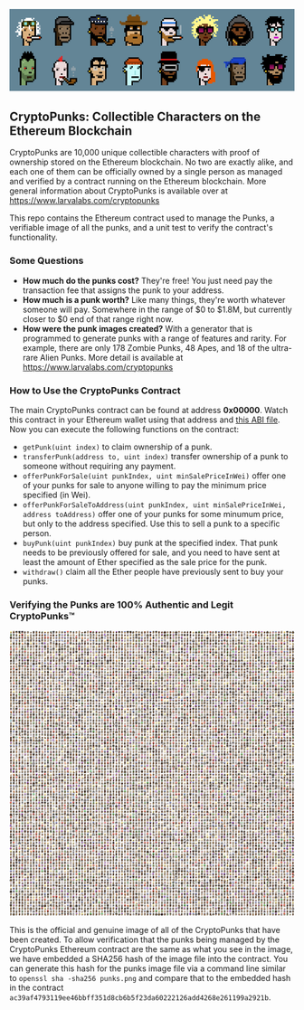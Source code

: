 ![CryptoPunks](/punk-variety.png)

## CryptoPunks: Collectible Characters on the Ethereum Blockchain

CryptoPunks are 10,000 unique collectible characters with proof of ownership stored on the Ethereum blockchain. No two are exactly alike, and each one of them can be officially owned by a single person as managed and verified by a contract running on the Ethereum blockchain. More general information about CryptoPunks is available over at https://www.larvalabs.com/cryptopunks

This repo contains the Ethereum contract used to manage the Punks, a verifiable image of all the punks, and a unit test to verify the contract's functionality.

### Some Questions

* **How much do the punks cost?** They're free! You just need pay the transaction fee that assigns the punk to your address.
* **How much is a punk worth?** Like many things, they're worth whatever someone will pay. Somewhere in the range of $0 to $1.8M, but currently closer to $0 end of that range right now.
* **How were the punk images created?** With a generator that is programmed to generate punks with a range of features and rarity. For example, there are only 178 Zombie Punks, 48 Apes, and 18 of the ultra-rare Alien Punks. More detail is available at https://www.larvalabs.com/cryptopunks

### How to Use the CryptoPunks Contract

The main CryptoPunks contract can be found at address **0x00000**. Watch this contract in your Ethereum wallet using that address and [this ABI file](). Now you can execute the following functions on the contract:

* ```getPunk(uint index)``` to claim ownership of a punk.
* ```transferPunk(address to, uint index)``` transfer ownership of a punk to someone without requiring any payment.
* ```offerPunkForSale(uint punkIndex, uint minSalePriceInWei)``` offer one of your punks for sale to anyone willing to pay the minimum price specified (in Wei).
* ```offerPunkForSaleToAddress(uint punkIndex, uint minSalePriceInWei, address toAddress)``` offer one of your punks for some minumum price, but only to the address specified. Use this to sell a punk to a specific person.
* ```buyPunk(uint punkIndex)``` buy punk at the specified index. That punk needs to be previously offered for sale, and you need to have sent at least the amount of Ether specified as the sale price for the punk.
* ```withdraw()``` claim all the Ether people have previously sent to buy your punks.

### Verifying the Punks are 100% Authentic and Legit CryptoPunks™

![All the CryptoPunks](/punks.png)

This is the official and genuine image of all of the CryptoPunks that have been created. To allow verification that the punks being managed by the CryptoPunks Ethereum contract are the same as what you see in the image, we have embedded a SHA256 hash of the image file into the contract. You can generate this hash for the punks image file via a command line similar to ```openssl sha -sha256 punks.png``` and compare that to the embedded hash in the contract ```ac39af4793119ee46bbff351d8cb6b5f23da60222126add4268e261199a2921b```.
